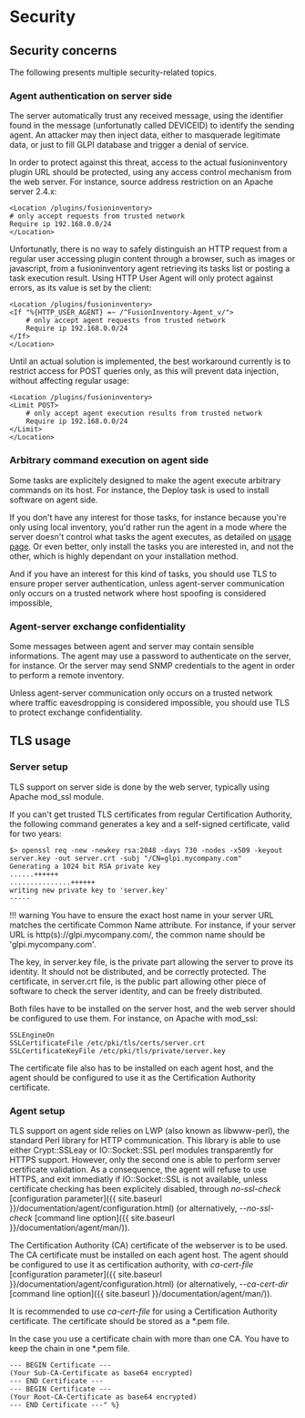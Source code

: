 # Security

## Security concerns

The following presents multiple security-related topics.

### Agent authentication on server side

The server automatically trust any received message, using the identifier found
in the message (unfortunatly called DEVICEID) to identify the sending agent. An
attacker may then inject data, either to masquerade legitimate data, or just to
fill GLPI database and trigger a denial of service.

In order to protect against this threat, access to the actual fusioninventory
plugin URL should be protected, using any access control mechanism from the web
server. For instance, source address restriction on an Apache server 2.4.x:

``` apacheconf
<Location /plugins/fusioninventory>
# only accept requests from trusted network
Require ip 192.168.0.0/24
</Location>
```

Unfortunatly, there is no way to safely distinguish an HTTP request from a
regular user accessing plugin content through a browser, such as images or
javascript, from a fusioninventory agent retrieving its tasks list or posting a
task execution result. Using HTTP User Agent will only protect against errors,
as its value is set by the client:

``` apacheconf
<Location /plugins/fusioninventory>
<If "%{HTTP_USER_AGENT} =~ /^FusionInventory-Agent_v/">
    # only accept agent requests from trusted network
    Require ip 192.168.0.0/24
</If>
</Location>
```

Until an actual solution is implemented, the best workaround currently
is to restrict access for POST queries only, as this will prevent
data injection, without affecting regular usage:

``` apacheconf
<Location /plugins/fusioninventory>
<Limit POST>
    # only accept agent execution results from trusted network
    Require ip 192.168.0.0/24
</Limit>
</Location>
```

### Arbitrary command execution on agent side

Some tasks are explicitely designed to make the agent execute arbitrary
commands on its host. For instance, the Deploy task is used to install
software on agent side.

If you don't have any interest for those tasks, for instance because you're
only using local inventory, you'd rather run the agent in a mode where the
server doesn't control what tasks the agent executes, as detailed on [usage
page](agent/usage). Or even better, only install the tasks you are interested
in, and not the other, which is highly dependant on your installation method.

And if you have an interest for this kind of tasks, you should use TLS to
ensure proper server authentication, unless agent-server communication only
occurs on a trusted network where host spoofing is considered impossible,

### Agent-server exchange confidentiality

Some messages between agent and server may contain sensible informations. The
agent may use a password to authenticate on the server, for instance. Or the
server may send SNMP credentials to the agent in order to perform a remote inventory.

Unless agent-server communication only occurs on a trusted network where traffic eavesdropping
is considered impossible, you should use TLS to protect exchange
confidentiality.

## TLS usage

### Server setup

TLS support on server side is done by the web server, typically using Apache
mod_ssl module.

If you can't get trusted TLS certificates from regular Certification Authority,
the following command generates a key and a self-signed certificate, valid for
two years:

``` shell
$> openssl req -new -newkey rsa:2048 -days 730 -nodes -x509 -keyout server.key -out server.crt -subj "/CN=glpi.mycompany.com"
Generating a 1024 bit RSA private key
......++++++
...............++++++
writing new private key to 'server.key'
-----
```

!!! warning
    You have to ensure the exact host name in your server URL matches the certificate Common Name attribute. For instance, if your server URL is http(s)://glpi.mycompany.com/, the common name should be 'glpi.mycompany.com'.


The key, in server.key file, is the private part allowing the server to prove
its identity. It should not be distributed, and be correctly protected. The
certificate, in server.crt file, is the public part allowing other piece of
software to check the server identity, and can be freely distributed.

Both files have to be installed on the server host, and the web server should
be configured to use them. For instance, on Apache with mod_ssl:

``` apacheconf
SSLEngineOn
SSLCertificateFile /etc/pki/tls/certs/server.crt
SSLCertificateKeyFile /etc/pki/tls/private/server.key
```

The certificate file also has to be installed on each agent host, and the agent
should be configured to use it as the Certification Authority certificate.

### Agent setup

TLS support on agent side relies on LWP (also known as libwww-perl), the
standard Perl library for HTTP communication. This library is able to use
either Crypt::SSLeay or IO::Socket::SSL perl modules transparently for HTTPS
support. However, only the second one is able to perform server certificate
validation. As a consequence, the agent will refuse to use HTTPS, and exit
immediatly if IO::Socket::SSL is not available, unless certificate checking has
been explicitely disabled, through *no-ssl-check* [configuration
parameter]({{ site.baseurl }}/documentation/agent/configuration.html) (or alternatively, *--no-ssl-check* [command
line option]({{ site.baseurl }}/documentation/agent/man/)).

The Certification Authority (CA) certificate of the webserver is to be used.
The CA certificate must be installed on each agent host.
The agent should be configured to use it as certification authority, with
*ca-cert-file* [configuration parameter]({{ site.baseurl
}}/documentation/agent/configuration.html) (or alternatively,
*--ca-cert-dir* [command line option]({{ site.baseurl }}/documentation/agent/man/)).

It is recommended to use *ca-cert-file* for using a Certification Authority certificate. The
certificate should be stored as a \*.pem file.

In the case you use a certificate chain with more than one CA. You have to keep the chain in one \*.pem file.

    --- BEGIN Certificate ---
    (Your Sub-CA-Certificate as base64 encrypted)
    --- END Certificate ---
    --- BEGIN Certificate ---
    (Your Root-CA-Certificate as base64 encrypted)
    --- END Certificate ---" %}

